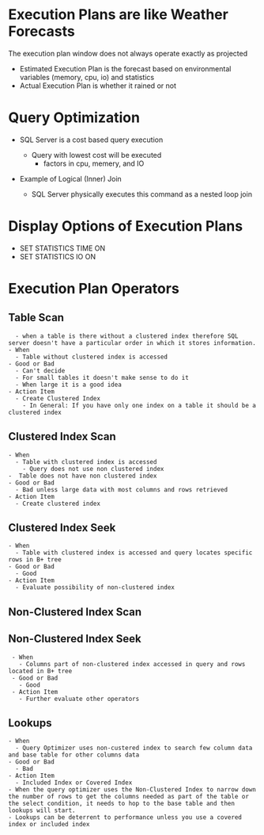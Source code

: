 # Execution Plans are like Weather Forecasts
  The execution plan window does not always operate exactly as projected
  - Estimated Execution Plan is the forecast based on environmental variables (memory, cpu, io) and statistics
  - Actual Execution Plan is whether it rained or not

# Query Optimization

 - SQL Server is a cost based query execution 
   - Query with lowest cost will be executed
     - factors in cpu, memery, and IO
 
 - Example of Logical (Inner) Join
   - SQL Server physically executes this command as a nested loop join

# Display Options of Execution Plans

 - SET STATISTICS TIME ON
 - SET STATISTICS IO ON

# Execution Plan Operators

  ## Table Scan 
      - when a table is there without a clustered index therefore SQL server doesn't have a particular order in which it stores information.
    - When
      - Table without clustered index is accessed
    - Good or Bad
      - Can't decide
      - For small tables it doesn't make sense to do it
      - When large it is a good idea
    - Action Item
      - Create Clustered Index
        - In General: If you have only one index on a table it should be a clustered index

  ## Clustered Index Scan
    - When
      - Table with clustered index is accessed
        - Query does not use non clustered index
	-  Table does not have non clustered index
    - Good or Bad
      - Bad unless large data with most columns and rows retrieved
    - Action Item
      - Create clustered index

  ## Clustered Index Seek
    - When
      - Table with clustered index is accessed and query locates specific rows in B+ tree
    - Good or Bad
      - Good
    - Action Item
      - Evaluate possibility of non-clustered index

  ## Non-Clustered Index Scan
   
   ## Non-Clustered Index Seek
     - When
       - Columns part of non-clustered index accessed in query and rows located in B+ tree
     - Good or Bad
       - Good
     - Action Item
       - Further evaluate other operators
  
  ## Lookups
    - When
      - Query Optimizer uses non-custered index to search few column data and base table for other columns data
    - Good or Bad
      - Bad
    - Action Item
      - Included Index or Covered Index
    - When the query optimizer uses the Non-Clustered Index to narrow down the number of rows to get the columns needed as part of the table or the select condition, it needs to hop to the base table and then lookups will start.  
    - Lookups can be deterrent to performance unless you use a covered index or included index

